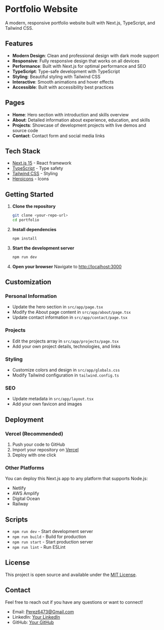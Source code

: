 # Portfolio Website

A modern, responsive portfolio website built with Next.js, TypeScript, and Tailwind CSS.

## Features

- **Modern Design**: Clean and professional design with dark mode support
- **Responsive**: Fully responsive design that works on all devices
- **Performance**: Built with Next.js for optimal performance and SEO
- **TypeScript**: Type-safe development with TypeScript
- **Styling**: Beautiful styling with Tailwind CSS
- **Interactive**: Smooth animations and hover effects
- **Accessible**: Built with accessibility best practices

## Pages

- **Home**: Hero section with introduction and skills overview
- **About**: Detailed information about experience, education, and skills
- **Projects**: Showcase of development projects with live demos and source code
- **Contact**: Contact form and social media links

## Tech Stack

- [Next.js 15](https://nextjs.org/) - React framework
- [TypeScript](https://www.typescriptlang.org/) - Type safety
- [Tailwind CSS](https://tailwindcss.com/) - Styling
- [Heroicons](https://heroicons.com/) - Icons

## Getting Started

1. **Clone the repository**
   ```bash
   git clone <your-repo-url>
   cd portfolio
   ```

2. **Install dependencies**
   ```bash
   npm install
   ```

3. **Start the development server**
   ```bash
   npm run dev
   ```

4. **Open your browser**
   Navigate to [http://localhost:3000](http://localhost:3000)

## Customization

### Personal Information
- Update the hero section in `src/app/page.tsx`
- Modify the About page content in `src/app/about/page.tsx`
- Update contact information in `src/app/contact/page.tsx`

### Projects
- Edit the projects array in `src/app/projects/page.tsx`
- Add your own project details, technologies, and links

### Styling
- Customize colors and design in `src/app/globals.css`
- Modify Tailwind configuration in `tailwind.config.ts`

### SEO
- Update metadata in `src/app/layout.tsx`
- Add your own favicon and images

## Deployment

### Vercel (Recommended)
1. Push your code to GitHub
2. Import your repository on [Vercel](https://vercel.com)
3. Deploy with one click

### Other Platforms
You can deploy this Next.js app to any platform that supports Node.js:
- Netlify
- AWS Amplify
- Digital Ocean
- Railway

## Scripts

- `npm run dev` - Start development server
- `npm run build` - Build for production
- `npm run start` - Start production server
- `npm run lint` - Run ESLint

## License

This project is open source and available under the [MIT License](LICENSE).

## Contact

Feel free to reach out if you have any questions or want to connect!

- Email: Perez6473@Gmail.com
- LinkedIn: [Your LinkedIn](https://linkedin.com/in/perezenting-michael)
- GitHub: [Your GitHub](https://github.com/Perezented)
